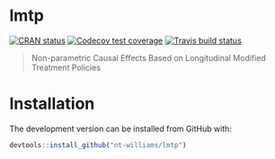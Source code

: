 
<!-- README.md is generated from README.Rmd. Please edit that file -->

# lmtp

<!-- badges: start -->

[![CRAN
status](https://www.r-pkg.org/badges/version/lmtp)](https://CRAN.R-project.org/package=lmtp)
[![Codecov test
coverage](https://codecov.io/gh/nt-williams/lmtp/branch/master/graph/badge.svg)](https://codecov.io/gh/nt-williams/lmtp?branch=master)
[![Travis build
status](https://travis-ci.com/nt-williams/lmtp.svg?branch=master)](https://travis-ci.com/nt-williams/lmtp)
<!-- badges: end -->

> Non-parametric Causal Effects Based on Longitudinal Modified Treatment
> Policies

# Installation

The development version can be installed from GitHub with:

``` r
devtools::install_github("nt-williams/lmtp")
```
